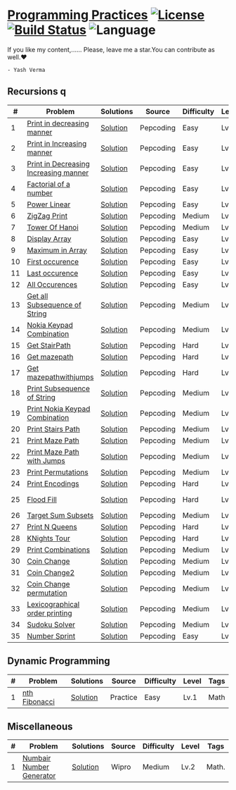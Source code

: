 # [Programming Practices](https://leetcode.com/problemset/algorithms/) [![License](https://img.shields.io/badge/license-Apache_2.0-blue.svg)](LICENSE.md) [![Build Status](https://travis-ci.org/fishercoder1534/Leetcode.svg?branch=master)](https://travis-ci.org/fishercoder1534/Leetcode) ![Language](https://img.shields.io/badge/language-Java%20%2F%20Data_Structures%2F-blue.svg) 

If you like my content,...... Please, leave me a star.You can contribute as well.❤️
```diffb
- Yash Verma
```

<!--. . ## Algorithms

|  #  |      Title     |   Solutions   | Video  | Difficulty  |Level| Tag1           
|-----|--------------------|-------------------|--------|-------------|---|---------------
|1936|[Add Minimum Number of Rungs](https://leetcode.com/problems/add-minimum-number-of-rungs/)|[Solution](../master/src/main/java/com/fishercoder/solutions/_1936.java) ||Medium||
|1935|[Maximum Number of Words You Can Type](https://leetcode.com/problems/maximum-number-of-words-you-can-type/)|[Solution](../master/src/main/java/com/fishercoder/solutions/_1935.java) ||Easy|String|
|1925|[Count Square Sum Triples](https://leetcode.com/problems/count-square-sum-triples/)|[Solution](../master/src/main/java/com/fishercoder/solutions/_1925.java) ||Easy|Array, Greedy||
|1897|[Redistribute Characters to Make All Strings Equal](https://leetcode.com/problems/redistribute-characters-to-make-all-strings-equal/)|[Solution](../master/src/main/java/com/fishercoder/solutions/_1897.java) ||Easy|String,Greedy| -->

## Recursions q
|  #  |      Problem     |   Solutions   | Source  | Difficulty  |Level |  Tags         
|-----|------------------|------------------|--------|-------------|-|------------
|1    |[ Print in decreasing manner](https://github.com/vyash5075/Core-Java-Programming-Practices/blob/master/recursion/printDecreasingIncreasing.java)|[Solution](https://github.com/vyash5075/Core-Java-Programming-Practices/blob/master/recursion/printDecreasingIncreasing.java) |Pepcoding|Easy|Lv.1|Backtracking
|2    |[Print in Increasing  manner](https://github.com/vyash5075/Core-Java-Programming-Practices/blob/master/recursion/printIncreasing.java)|[Solution](https://github.com/vyash5075/Core-Java-Programming-Practices/blob/master/recursion/printIncreasing.java) |Pepcoding|Easy|Lv.1|Backtracking
|3    |[Print in Decreasing  Increasing  manner](https://github.com/vyash5075/Core-Java-Programming-Practices/edit/master/recursion/printDecreasingIncreasing.java)|[Solution](https://github.com/vyash5075/Core-Java-Programming-Practices/edit/master/recursion/printDecreasingIncreasing.java) |Pepcoding|Easy|Lv.1|Backtracking
|4    |[Factorial of a  number](https://github.com/vyash5075/Core-Java-Programming-Practices/blob/master/recursion/factorial.java)|[Solution](https://github.com/vyash5075/Core-Java-Programming-Practices/blob/master/recursion/factorial.java) |Pepcoding|Easy|Lv.1|Backtracking
|5    |[Power Linear](https://github.com/vyash5075/Core-Java-Programming-Practices/blob/master/recursion/linearpower.java)|[Solution](https://github.com/vyash5075/Core-Java-Programming-Practices/blob/master/recursion/linearpower.java) |Pepcoding|Easy|Lv.1|Backtracking
|6   |[ZigZag Print](https://github.com/vyash5075/Core-Java-Programming-Practices/blob/master/recursion/ziggzgprint.java)|[Solution](https://github.com/vyash5075/Core-Java-Programming-Practices/blob/master/recursion/ziggzgprint.java) |Pepcoding|Medium|Lv.2|Backtracking
|7   |[Tower Of Hanoi](https://github.com/vyash5075/Core-Java-Programming-Practices/blob/master/recursion/tower_of_hanoi.java)|[Solution](https://github.com/vyash5075/Core-Java-Programming-Practices/blob/master/recursion/tower_of_hanoi.java) |Pepcoding|Medium|Lv.2|Backtracking
|8  |[Display Array](https://github.com/vyash5075/Core-Java-Programming-Practices/blob/master/recursion/display%20array.java)|[Solution](https://github.com/vyash5075/Core-Java-Programming-Practices/blob/master/recursion/display%20array.java) |Pepcoding|Easy|Lv.1|Backtracking
|9  |[Maximum in Array](https://github.com/vyash5075/Core-Java-Programming-Practices/blob/master/recursion/max_in_array.java)|[Solution](https://github.com/vyash5075/Core-Java-Programming-Practices/blob/master/recursion/max_in_array.java) |Pepcoding|Easy|Lv.1|Backtracking
|10 |[First occurence](https://github.com/vyash5075/Core-Java-Programming-Practices/blob/master/recursion/firstoccurenceofelement.java)|[Solution](https://github.com/vyash5075/Core-Java-Programming-Practices/blob/master/recursion/firstoccurenceofelement.java) |Pepcoding|Easy|Lv.1|Backtracking
|11 |[Last occurence](https://github.com/vyash5075/Core-Java-Programming-Practices/blob/master/recursion/lastoccurence.java)|[Solution](https://github.com/vyash5075/Core-Java-Programming-Practices/blob/master/recursion/lastoccurence.java) |Pepcoding|Easy|Lv.1|Backtracking
|12 |[All Occurences](https://github.com/vyash5075/Core-Java-Programming-Practices/blob/master/recursion/allindices.java)|[Solution](https://github.com/vyash5075/Core-Java-Programming-Practices/blob/master/recursion/allindices.java) |Pepcoding|Easy|Lv.1|Recursion,Array
|13 |[Get all Subsequence of String](https://github.com/vyash5075/Core-Java-Programming-Practices/blob/master/recursion/get%20subsequence.java)|[Solution](https://github.com/vyash5075/Core-Java-Programming-Practices/blob/master/recursion/get%20subsequence.java) |Pepcoding|Medium|Lv.2|Recursion,String
|14 |[Nokia Keypad Combination](https://github.com/vyash5075/Core-Java-Programming-Practices/blob/master/recursion/phonekeyscombination.java)|[Solution](https://github.com/vyash5075/Core-Java-Programming-Practices/blob/master/recursion/phonekeyscombination.java) |Pepcoding|Medium|Lv.2|Recursion
|15 |[Get StairPath](https://github.com/vyash5075/Core-Java-Programming-Practices/blob/master/recursion/getStairpaths.java)|[Solution](https://github.com/vyash5075/Core-Java-Programming-Practices/blob/master/recursion/getStairpaths.java) |Pepcoding|Hard|Lv.3|Recursion
|16 |[Get mazepath](https://github.com/vyash5075/Core-Java-Programming-Practices/blob/master/recursion/getmazepaths.java)|[Solution](https://github.com/vyash5075/Core-Java-Programming-Practices/blob/master/recursion/getmazepaths.java) |Pepcoding|Hard|Lv.3|Recursion
|17 |[Get mazepathwithjumps](https://github.com/vyash5075/Core-Java-Programming-Practices/blob/master/recursion/getmazepathswithjumps.java)|[Solution](https://github.com/vyash5075/Core-Java-Programming-Practices/blob/master/recursion/getmazepathswithjumps.java) |Pepcoding|Hard|Lv.3|Recursion
|18 |[Print Subsequence of String](https://github.com/vyash5075/Core-Java-Programming-Practices/blob/master/recursion/printsubsequence.java)|[Solution](https://github.com/vyash5075/Core-Java-Programming-Practices/blob/master/recursion/printsubsequence.java) |Pepcoding|Medium|Lv.2|Recursion,String
|19 |[Print Nokia Keypad Combination](https://github.com/vyash5075/Core-Java-Programming-Practices/blob/master/recursion/printkpc.java)|[Solution](https://github.com/vyash5075/Core-Java-Programming-Practices/blob/master/recursion/printkpc.java) |Pepcoding|Medium|Lv.2|Recursion,String
|20 |[Print Stairs Path](https://github.com/vyash5075/Core-Java-Programming-Practices/blob/master/recursion/printStairPaths.java)|[Solution](https://github.com/vyash5075/Core-Java-Programming-Practices/blob/master/recursion/printStairPaths.java) |Pepcoding|Medium|Lv.2|Recursion
|21 |[Print Maze Path](https://github.com/vyash5075/Core-Java-Programming-Practices/blob/master/recursion/printmazePaths.java)|[Solution](https://github.com/vyash5075/Core-Java-Programming-Practices/blob/master/recursion/printmazePaths.java) |Pepcoding|Medium|Lv.2|Recursion
|22 |[Print Maze Path with Jumps](https://github.com/vyash5075/Core-Java-Programming-Practices/blob/master/recursion/printmazePathswithjumps.java)|[Solution](https://github.com/vyash5075/Core-Java-Programming-Practices/blob/master/recursion/printmazePathswithjumps.java) |Pepcoding|Medium|Lv.2|Recursion,Array
|23 |[Print Permutations](https://github.com/vyash5075/Core-Java-Programming-Practices/blob/master/recursion/printpermutations.java)|[Solution](https://github.com/vyash5075/Core-Java-Programming-Practices/blob/master/recursion/printpermutations.java) |Pepcoding|Medium|Lv.2|Recursion,String
|24 |[Print Encodings](https://github.com/vyash5075/Core-Java-Programming-Practices/blob/master/recursion/printencodings.java)|[Solution](https://github.com/vyash5075/Core-Java-Programming-Practices/blob/master/recursion/printencodings.java) |Pepcoding|Hard|Lv.3|Recursion,String
|25 |[Flood Fill](https://github.com/vyash5075/Core-Java-Programming-Practices/blob/master/recursion/floodfill.java)|[Solution](https://github.com/vyash5075/Core-Java-Programming-Practices/blob/master/recursion/floodfill.java) |Pepcoding|Hard|Lv.3|Recursion,Array,Graph, BFS
|26 |[Target Sum Subsets](https://github.com/vyash5075/Core-Java-Programming-Practices/blob/master/recursion/targetsumsubsets.java)|[Solution](https://github.com/vyash5075/Core-Java-Programming-Practices/blob/master/recursion/targetsumsubsets.java) |Pepcoding|Medium|Lv.2|Recursion,Array 
|27 |[Print N Queens](https://github.com/vyash5075/Core-Java-Programming-Practices/blob/master/recursion/printNQueens.java)|[Solution](https://github.com/vyash5075/Core-Java-Programming-Practices/blob/master/recursion/printNQueens.java) |Pepcoding|Hard|Lv.3|Recursion,Array 
|28 |[KNights Tour](https://github.com/vyash5075/Core-Java-Programming-Practices/blob/master/recursion/printKnightsTour.java)|[Solution](https://github.com/vyash5075/Core-Java-Programming-Practices/blob/master/recursion/printKnightsTour.java) |Pepcoding|Hard|Lv.3|Recursion,Array 
|29 |[Print Combinations](https://github.com/vyash5075/Core-Java-Programming-Practices/blob/master/recursion/print%20combinations.java)|[Solution](https://github.com/vyash5075/Core-Java-Programming-Practices/blob/master/recursion/print%20combinations.java) |Pepcoding|Medium|Lv.2|Recursion 
|30 |[Coin Change](https://github.com/vyash5075/Core-Java-Programming-Practices/blob/master/recursion/coinchangeproblem.java)|[Solution](https://github.com/vyash5075/Core-Java-Programming-Practices/blob/master/recursion/coinchangeproblem.java) |Pepcoding|Medium|Lv.2|Recursion,Array
|31 |[Coin Change2](https://github.com/vyash5075/Core-Java-Programming-Practices/blob/master/recursion/coinchange2.java)|[Solution](https://github.com/vyash5075/Core-Java-Programming-Practices/blob/master/recursion/coinchange2.java) |Pepcoding|Medium|Lv.2|Recursion,Array
|32 |[Coin Change permutation](https://github.com/vyash5075/Core-Java-Programming-Practices/blob/master/recursion/coinchange%20permutations.java)|[Solution](https://github.com/vyash5075/Core-Java-Programming-Practices/blob/master/recursion/coinchange%20permutations.java) |Pepcoding|Medium|Lv.2|Recursion,Array
|33 |[Lexicographical order printing](https://github.com/vyash5075/Core-Java-Programming-Practices/blob/master/recursion/lexicographicalorder.java)|[Solution](https://github.com/vyash5075/Core-Java-Programming-Practices/blob/master/recursion/lexicographicalorder.java) |Pepcoding|Medium|Lv.2|Recursion,Math
|34 |[Sudoku Solver](https://github.com/vyash5075/Core-Java-Programming-Practices/blob/master/recursion/sudokusolver.java)|[Solution](https://github.com/vyash5075/Core-Java-Programming-Practices/blob/master/recursion/sudokusolver.java) |Pepcoding|Medium|Lv.2|Recursion,2D Array
|35 |[Number Sprint](https://github.com/vyash5075/Core-Java-Programming-Practices/blob/master/recursion/number%20sprint.java)|[Solution](https://github.com/vyash5075/Core-Java-Programming-Practices/blob/master/recursion/number%20sprint.java) |Pepcoding|Easy|Lv.1|Recursion


## Dynamic Programming
|  #  |      Problem     |   Solutions   | Source  | Difficulty  |Level |  Tags         
|-----|----------------|---------------|--------|-------------|-|------------
|1    |[nth Fibonacci](https://github.com/vyash5075/Core-Java-Programming-Practices/blob/master/dp/nth%20fibonacci.java)|[Solution](https://github.com/vyash5075/Core-Java-Programming-Practices/blob/master/dp/nth%20fibonacci.java) |Practice|Easy|Lv.1|Math


## Miscellaneous
|  #  |      Problem     |   Solutions   | Source  | Difficulty  |Level |  Tags         
|-----|----------------|----------------|--------|-------------|-|------------
|1    |[Numbair Number Generator](https://github.com/vyash5075/Data-Structure-Algorithms/blob/master/miscellaneous/Numbair%20generator.java)|[Solution](https://github.com/vyash5075/Data-Structure-Algorithms/blob/master/miscellaneous/Numbair%20generator.java) |Wipro|Medium|Lv.2|Math. 

